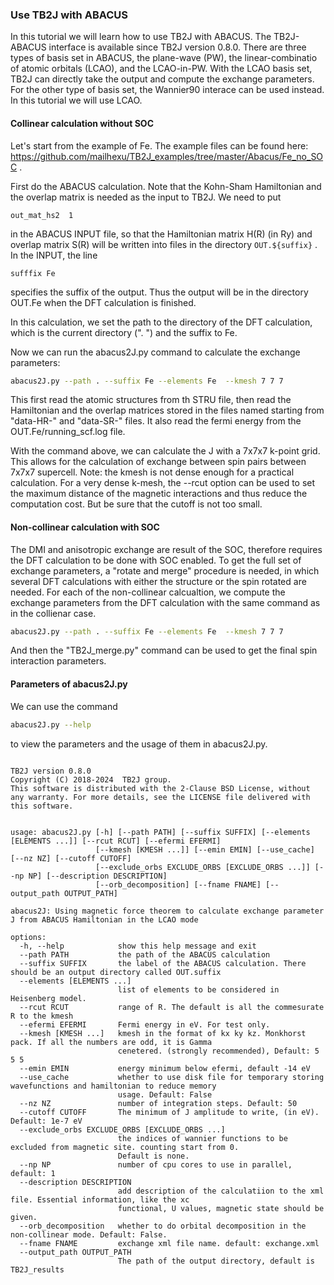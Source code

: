 ### Use TB2J with ABACUS

In this tutorial we will learn how to use TB2J with ABACUS.  The TB2J-ABACUS interface is available since TB2J version 0.8.0. There are three types of basis set in ABACUS, the plane-wave (PW), the linear-combinatio of atomic orbitals (LCAO), and the LCAO-in-PW. With the LCAO basis set, TB2J can directly take the output and compute the exchange parameters. For the other type of basis set, the Wannier90 interace can be used instead.  In this tutorial we will use LCAO. 


#### Collinear calculation without SOC

Let's start from the example of Fe. The example files can be found here: https://github.com/mailhexu/TB2J_examples/tree/master/Abacus/Fe_no_SOC . 

First do the ABACUS calculation. Note that the Kohn-Sham Hamiltonian and the overlap matrix is needed as the input to TB2J. We need to put 

``` 
out_mat_hs2  1 
```

in the ABACUS INPUT file, so that the Hamiltonian matrix H(R) (in Ry) and overlap matrix S(R) will be written into files in the directory `OUT.${suffix}` . In the INPUT, the line

```
sufffix Fe
```

specifies the suffix of the output. Thus the output will be in the directory OUT.Fe when the DFT calculation is finished.

 In this calculation, we set the  path to the directory of the DFT calculation, which is the current directory (". ") and the suffix to Fe. 

Now we can run the abacus2J.py command to calculate the exchange parameters:

```bash
abacus2J.py --path . --suffix Fe --elements Fe  --kmesh 7 7 7
```

This first read the atomic structures from th STRU file,  then read the Hamiltonian and the overlap matrices stored in the files named starting from "data-HR-" and "data-SR-" files.  It also read the fermi energy from the OUT.Fe/running\_scf.log file.  

With the command above, we can calculate the J with a 7x7x7 k-point grid. This allows for the calculation of exchange between spin pairs between 7x7x7 supercell.  Note: the kmesh is not dense enough for a practical calculation. For a very dense k-mesh, the --rcut option can be used to set the maximum distance of the magnetic interactions and thus reduce the computation cost. But be sure that the cutoff is not too small. 

#### Non-collinear calculation with SOC

The DMI and anisotropic exchange are result of the SOC, therefore requires the DFT calculation to be done with SOC enabled. To get the full set of exchange parameters, a "rotate and merge" procedure is needed, in which several DFT calculations with either the structure or the spin rotated are needed. 
For each of the non-collinear calcualtion, we compute the exchange parameters from the DFT calculation with the  same command as in the collienar case. 

```bash
abacus2J.py --path . --suffix Fe --elements Fe  --kmesh 7 7 7
```

And then the "TB2J_merge.py" command can be used to get the final spin interaction parameters. 



#### Parameters of abacus2J.py

We can use the command 

```bash
abacus2J.py --help
```

to view the parameters and the usage of them in abacus2J.py.  

```

TB2J version 0.8.0
Copyright (C) 2018-2024  TB2J group.
This software is distributed with the 2-Clause BSD License, without any warranty. For more details, see the LICENSE file delivered with this software.


usage: abacus2J.py [-h] [--path PATH] [--suffix SUFFIX] [--elements [ELEMENTS ...]] [--rcut RCUT] [--efermi EFERMI]
                   [--kmesh [KMESH ...]] [--emin EMIN] [--use_cache] [--nz NZ] [--cutoff CUTOFF]
                   [--exclude_orbs EXCLUDE_ORBS [EXCLUDE_ORBS ...]] [--np NP] [--description DESCRIPTION]
                   [--orb_decomposition] [--fname FNAME] [--output_path OUTPUT_PATH]

abacus2J: Using magnetic force theorem to calculate exchange parameter J from ABACUS Hamiltonian in the LCAO mode

options:
  -h, --help            show this help message and exit
  --path PATH           the path of the ABACUS calculation
  --suffix SUFFIX       the label of the ABACUS calculation. There should be an output directory called OUT.suffix
  --elements [ELEMENTS ...]
                        list of elements to be considered in Heisenberg model.
  --rcut RCUT           range of R. The default is all the commesurate R to the kmesh
  --efermi EFERMI       Fermi energy in eV. For test only.
  --kmesh [KMESH ...]   kmesh in the format of kx ky kz. Monkhorst pack. If all the numbers are odd, it is Gamma
                        cenetered. (strongly recommended), Default: 5 5 5
  --emin EMIN           energy minimum below efermi, default -14 eV
  --use_cache           whether to use disk file for temporary storing wavefunctions and hamiltonian to reduce memory
                        usage. Default: False
  --nz NZ               number of integration steps. Default: 50
  --cutoff CUTOFF       The minimum of J amplitude to write, (in eV). Default: 1e-7 eV
  --exclude_orbs EXCLUDE_ORBS [EXCLUDE_ORBS ...]
                        the indices of wannier functions to be excluded from magnetic site. counting start from 0.
                        Default is none.
  --np NP               number of cpu cores to use in parallel, default: 1
  --description DESCRIPTION
                        add description of the calculatiion to the xml file. Essential information, like the xc
                        functional, U values, magnetic state should be given.
  --orb_decomposition   whether to do orbital decomposition in the non-collinear mode. Default: False.
  --fname FNAME         exchange xml file name. default: exchange.xml
  --output_path OUTPUT_PATH
                        The path of the output directory, default is TB2J_results
```




